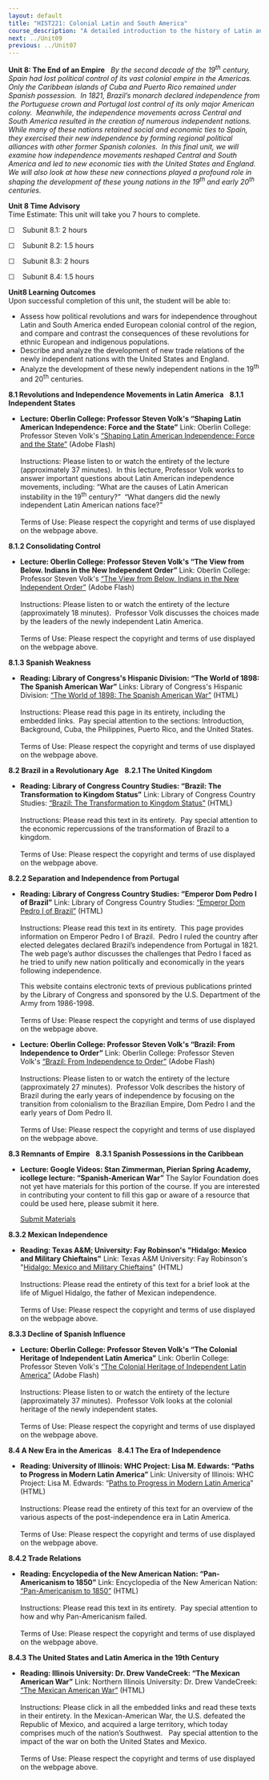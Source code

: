 ```yaml
---
layout: default
title: "HIST221: Colonial Latin and South America"
course_description: "A detailed introduction to the history of Latin and South America from the European discovery to the 19th century, with emphasis on indigenous Americans and European colonizers’ interactions and exchanges."
next: ../Unit09
previous: ../Unit07
---
```

**Unit 8: The End of an Empire** <span id="8"></span> 
*By the second decade of the 19<sup>th</sup> century, Spain had lost
political control of its vast colonial empire in the Americas.  Only the
Caribbean islands of Cuba and Puerto Rico remained under Spanish
possession.  In 1821, Brazil’s monarch declared independence from the
Portuguese crown and Portugal lost control of its only major American
colony.  Meanwhile, the independence movements across Central and South
America resulted in the creation of numerous independent nations.  While
many of these nations retained social and economic ties to Spain, they
exercised their new independence by forming regional political alliances
with other former Spanish colonies.  In this final unit, we will examine
how independence movements reshaped Central and South America and led to
new economic ties with the United States and England.  We will also look
at how these new connections played a profound role in shaping the
development of these young nations in the 19<sup>th</sup> and early
20<sup>th</sup> centuries.*

**Unit 8 Time Advisory**  
Time Estimate: This unit will take you 7 hours to complete.  
  
 ☐    Subunit 8.1: 2 hours  
  
 ☐    Subunit 8.2: 1.5 hours  
  
 ☐    Subunit 8.3: 2 hours  
  
 ☐    Subunit 8.4: 1.5 hours

**Unit8 Learning Outcomes**  
Upon successful completion of this unit, the student will be able to:
-   Assess how political revolutions and wars for independence
    throughout Latin and South America ended European colonial control
    of the region, and compare and contrast the consequences of these
    revolutions for ethnic European and indigenous populations.
-   Describe and analyze the development of new trade relations of the
    newly independent nations with the United States and England.
-   Analyze the development of these newly independent nations in the
    19<sup>th</sup> and 20<sup>th</sup> centuries. 

**8.1 Revolutions and Independence Movements in Latin America** <span
id="8.1"></span> 
**8.1.1 Independent States** <span id="8.1.1"></span> 
-   **Lecture: Oberlin College: Professor Steven Volk's “Shaping Latin
    American Independence: Force and the State”**
    Link: Oberlin College: Professor Steven Volk's [“Shaping Latin
    American Independence: Force and the
    State”](http://vimeo.com/9041269) (Adobe Flash)  
        
     Instructions: Please listen to or watch the entirety of the lecture
    (approximately 37 minutes).  In this lecture, Professor Volk works
    to answer important questions about Latin American independence
    movements, including: “What are the causes of Latin American
    instability in the 19<sup>th</sup> century?”  “What dangers did the
    newly independent Latin American nations face?”  
        
     Terms of Use: Please respect the copyright and terms of use
    displayed on the webpage above.

**8.1.2 Consolidating Control** <span id="8.1.2"></span> 
-   **Lecture: Oberlin College: Professor Steven Volk's “The View from
    Below. Indians in the New Independent Order”**
    Link: Oberlin College: Professor Steven Volk's [“The View from
    Below. Indians in the New Independent
    Order”](http://vimeo.com/9183316) (Adobe Flash)  
        
     Instructions: Please listen to or watch the entirety of the lecture
    (approximately 18 minutes).  Professor Volk discusses the choices
    made by the leaders of the newly independent Latin America.  
        
     Terms of Use: Please respect the copyright and terms of use
    displayed on the webpage above.

**8.1.3 Spanish Weakness** <span id="8.1.3"></span> 
-   **Reading: Library of Congress's Hispanic Division: “The World of
    1898: The Spanish American War”**
    Links: Library of Congress's Hispanic Division: [“The World of 1898:
    The Spanish American
    War”](http://www.loc.gov/rr/hispanic/1898/intro.html) (HTML)  
        
     Instructions: Please read this page in its entirety, including the
    embedded links.  Pay special attention to the sections:
    Introduction, Background, Cuba, the Philippines, Puerto Rico, and
    the United States.  
        
     Terms of Use: Please respect the copyright and terms of use
    displayed on the webpage above.

**8.2 Brazil in a Revolutionary Age** <span id="8.2"></span> 
**8.2.1 The United Kingdom** <span id="8.2.1"></span> 
-   **Reading: Library of Congress Country Studies: “Brazil: The
    Transformation to Kingdom Status”**
    Link: Library of Congress Country Studies: [“Brazil: The
    Transformation to Kingdom
    Status”](http://lcweb2.loc.gov/cgi-bin/query/r?frd/cstdy:@field(DOCID+br0019))
    (HTML)  
        
     Instructions: Please read this text in its entirety.  Pay special
    attention to the economic repercussions of the transformation of
    Brazil to a kingdom.  
        
     Terms of Use: Please respect the copyright and terms of use
    displayed on the webpage above.

**8.2.2 Separation and Independence from Portugal** <span
id="8.2.2"></span> 
-   **Reading: Library of Congress Country Studies: “Emperor Dom Pedro I
    of Brazil”**
    Link: Library of Congress Country Studies: [“Emperor Dom Pedro I of
    Brazil”](http://lcweb2.loc.gov/cgi-bin/query/r?frd/cstdy:@field%28DOCID+br0020%29)
    (HTML)  
        
     Instructions: Please read this text in its entirety.  This page
    provides information on Emperor Pedro I of Brazil.  Pedro I ruled
    the country after elected delegates declared Brazil’s independence
    from Portugal in 1821.  The web page’s author discusses the
    challenges that Pedro I faced as he tried to unify new nation
    politically and economically in the years following independence.  
      
     This website contains electronic texts of previous publications
    printed by the Library of Congress and sponsored by the U.S.
    Department of the Army from 1986-1998.  
        
     Terms of Use: Please respect the copyright and terms of use
    displayed on the webpage above.

-   **Lecture: Oberlin College: Professor Steven Volk's “Brazil: From
    Independence to Order”**
    Link: Oberlin College: Professor Steven Volk's [“Brazil: From
    Independence to Order”](http://vimeo.com/10138165) (Adobe Flash)  
        
     Instructions: Please listen to or watch the entirety of the lecture
    (approximately 27 minutes).  Professor Volk describes the history of
    Brazil during the early years of independence by focusing on the
    transition from colonialism to the Brazilian Empire, Dom Pedro I and
    the early years of Dom Pedro II.  
        
     Terms of Use: Please respect the copyright and terms of use
    displayed on the webpage above.

**8.3 Remnants of Empire** <span id="8.3"></span> 
**8.3.1 Spanish Possessions in the Caribbean** <span id="8.3.1"></span> 
-   **Lecture: Google Videos: Stan Zimmerman, Pierian Spring Academy,
    icollege lecture: “Spanish-American War”**
    The Saylor Foundation does not yet have materials for this portion
    of the course. If you are interested in contributing your content to
    fill this gap or aware of a resource that could be used here, please
    submit it here.

    [Submit Materials](/contribute/)

**8.3.2 Mexican Independence** <span id="8.3.2"></span> 
-   **Reading: Texas A&M; University: Fay Robinson's "Hidalgo: Mexico
    and Military Chieftains"**
    Link: Texas A&M University: Fay Robinson's "[Hidalgo: Mexico and
    Military
    Chieftains](http://www.tamu.edu/faculty/ccbn/dewitt/hidalgofayrob.htm)"
    (HTML)  
        
     Instructions: Please read the entirety of this text for a brief
    look at the life of Miguel Hidalgo, the father of Mexican
    independence.  
        
     Terms of Use: Please respect the copyright and terms of use
    displayed on the webpage above.

**8.3.3 Decline of Spanish Influence** <span id="8.3.3"></span> 
-   **Lecture: Oberlin College: Professor Steven Volk's “The Colonial
    Heritage of Independent Latin America”**
    Link: Oberlin College: Professor Steven Volk's [“The Colonial
    Heritage of Independent Latin America”](http://vimeo.com/8982071)
    (Adobe Flash)  
        
     Instructions: Please listen to or watch the entirety of the lecture
    (approximately 37 minutes).  Professor Volk looks at the colonial
    heritage of the newly independent states.  
        
     Terms of Use: Please respect the copyright and terms of use
    displayed on the webpage above.

**8.4 A New Era in the Americas** <span id="8.4"></span> 
**8.4.1 The Era of Independence** <span id="8.4.1"></span> 
-   **Reading: University of Illinois: WHC Project: Lisa M. Edwards:
    “Paths to Progress in Modern Latin America”**
    Link: University of Illinois: WHC Project: Lisa M. Edwards: “[Paths
    to Progress in Modern Latin
    America](http://worldhistoryconnected.press.illinois.edu/7.3/edwards.html)”
    (HTML)  
        
     Instructions: Please read the entirety of this text for an overview
    of the various aspects of the post-independence era in Latin
    America.  
        
     Terms of Use: Please respect the copyright and terms of use
    displayed on the webpage above.

**8.4.2 Trade Relations** <span id="8.4.2"></span> 
-   **Reading: Encyclopedia of the New American Nation: “Pan-Americanism
    to 1850”**
    Link: Encyclopedia of the New American Nation: [“Pan-Americanism to
    1850”](http://www.americanforeignrelations.com/O-W/Pan-Americanism-Pan-americanism-to-1850.html)
    (HTML)  
        
     Instructions: Please read this text in its entirety.  Pay special
    attention to how and why Pan-Americanism failed.   
        
     Terms of Use: Please respect the copyright and terms of use
    displayed on the webpage above.

**8.4.3 The United States and Latin America in the 19th Century** <span
id="8.4.3"></span> 
-   **Reading: Illinois University: Dr. Drew VandeCreek: “The Mexican
    American War”**
    Link: Northern Illinois University: Dr. Drew VandeCreek: [“The
    Mexican American
    War”](http://dig.lib.niu.edu/mexicanwar/historymenu.html) (HTML)  
        
     Instructions: Please click in all the embedded links and read these
    texts in their entirety. In the Mexican-American War, the U.S.
    defeated the Republic of Mexico, and acquired a large territory,
    which today comprises much of the nation’s Southwest.   Pay special
    attention to the impact of the war on both the United States and
    Mexico.  
        
     Terms of Use: Please respect the copyright and terms of use
    displayed on the webpage above.


